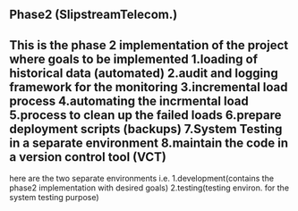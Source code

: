 Phase2 (SlipstreamTelecom.)
---------------------------------------------------------------------------------
This is the phase 2 implementation of the project where goals to be implemented
1.loading of historical data (automated)
2.audit and logging framework for the monitoring 
3.incremental load process
4.automating the incrmental load
5.process to clean up the failed loads
6.prepare deployment scripts (backups)
7.System Testing in a separate environment
8.maintain the code in a version control tool (VCT)
----------------------------------------------------------------------------------
here are the two separate environments i.e. 
1.development(contains the phase2 implementation with desired goals)
2.testing(testing environ. for the system testing purpose)


 

